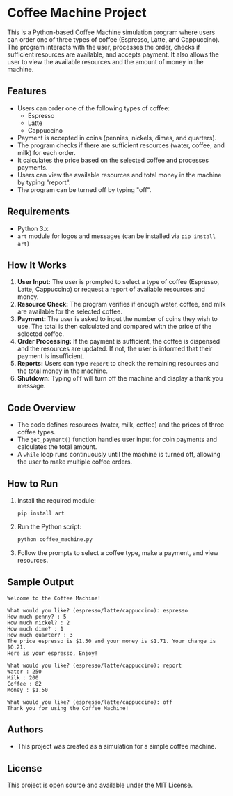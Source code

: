 
# Coffee Machine Project

This is a Python-based Coffee Machine simulation program where users can order one of three types of coffee (Espresso, Latte, and Cappuccino). The program interacts with the user, processes the order, checks if sufficient resources are available, and accepts payment. It also allows the user to view the available resources and the amount of money in the machine.

## Features
- Users can order one of the following types of coffee:
  - Espresso
  - Latte
  - Cappuccino
- Payment is accepted in coins (pennies, nickels, dimes, and quarters).
- The program checks if there are sufficient resources (water, coffee, and milk) for each order.
- It calculates the price based on the selected coffee and processes payments.
- Users can view the available resources and total money in the machine by typing "report".
- The program can be turned off by typing "off".

## Requirements
- Python 3.x
- `art` module for logos and messages (can be installed via `pip install art`)

## How It Works
1. **User Input:** The user is prompted to select a type of coffee (Espresso, Latte, Cappuccino) or request a report of available resources and money.
2. **Resource Check:** The program verifies if enough water, coffee, and milk are available for the selected coffee.
3. **Payment:** The user is asked to input the number of coins they wish to use. The total is then calculated and compared with the price of the selected coffee.
4. **Order Processing:** If the payment is sufficient, the coffee is dispensed and the resources are updated. If not, the user is informed that their payment is insufficient.
5. **Reports:** Users can type `report` to check the remaining resources and the total money in the machine.
6. **Shutdown:** Typing `off` will turn off the machine and display a thank you message.

## Code Overview
- The code defines resources (water, milk, coffee) and the prices of three coffee types.
- The `get_payment()` function handles user input for coin payments and calculates the total amount.
- A `while` loop runs continuously until the machine is turned off, allowing the user to make multiple coffee orders.

## How to Run
1. Install the required module:
    ```bash
    pip install art
    ```
2. Run the Python script:
    ```bash
    python coffee_machine.py
    ```

3. Follow the prompts to select a coffee type, make a payment, and view resources.

## Sample Output
```
Welcome to the Coffee Machine!

What would you like? (espresso/latte/cappuccino): espresso
How much penny? : 5
How much nickel? : 2
How much dime? : 1
How much quarter? : 3
The price espresso is $1.50 and your money is $1.71. Your change is $0.21.
Here is your espresso, Enjoy!

What would you like? (espresso/latte/cappuccino): report
Water : 250
Milk : 200
Coffee : 82
Money : $1.50

What would you like? (espresso/latte/cappuccino): off
Thank you for using the Coffee Machine!
```

## Authors
- This project was created as a simulation for a simple coffee machine.

## License
This project is open source and available under the MIT License.

